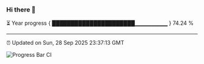 ### Hi there 👋

⏳ Year progress { ██████████████████████▁▁▁▁▁▁▁▁ } 74.24 %

---

⏰ Updated on Sun, 28 Sep 2025 23:37:13 GMT

![Progress Bar CI](https://github.com/IshwaranRudhara/GIT-ACTION/workflows/Progress%20Bar%20CI/badge.svg)
